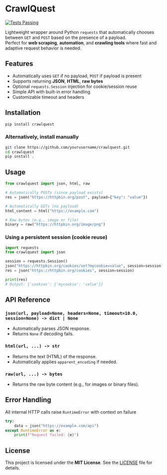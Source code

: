 # CrawlQuest
[![Tests Passing](https://github.com/leewr9/crawlquest/actions/workflows/test_core.yml/badge.svg)](https://github.com/leewr9/crawlquest/actions/workflows/test_core.yml)


Lightweight wrapper around Python `requests` that automatically chooses between `GET` and `POST` based on the presence of a payload.  
Perfect for **web scraping**, **automation**, and **crawling tools** where fast and adaptive request behavior is needed.

## Features

- Automatically uses `GET` if no payload, `POST` if payload is present
- Supports returning **JSON**, **HTML**, **raw bytes**
- Optional `requests.Session` injection for cookie/session reuse
- Simple API with built-in error handling
- Customizable timeout and headers

## Installation

```bash
pip install crawlquest
```

### Alternatively, install manually

```bash
git clone https://github.com/yourusername/crawlquest.git
cd crawlquest
pip install .
```

## Usage

```python
from crawlquest import json, html, raw

# Automatically POSTs (since payload exists)
res = json("https://httpbin.org/post", payload={"key": "value"})

# Automatically GETs (no payload)
html_content = html("https://example.com")

# Raw bytes (e.g., image or file)
binary = raw("https://httpbin.org/image/png")
```

### Using a persistent session (cookie reuse)

```python
import requests
from crawlquest import json

session = requests.Session()
json("https://httpbin.org/cookies/set?mycookie=value", session=session)
res = json("https://httpbin.org/cookies", session=session)

print(res)
# Output: {'cookies': {'mycookie': 'value'}}
```

## API Reference

### `json(url, payload=None, headers=None, timeout=10.0, session=None) -> dict | None`

- Automatically parses JSON response.
- Returns `None` if decoding fails.

### `html(url, ...) -> str`

- Returns the text (HTML) of the response.
- Automatically applies `apparent_encoding` if needed.

### `raw(url, ...) -> bytes`

- Returns the raw byte content (e.g., for images or binary files).

## Error Handling

All internal HTTP calls raise `RuntimeError` with context on failure

```python
try:
    data = json("https://example.com/api")
except RuntimeError as e:
    print(f"Request failed: {e}")
```

## License  
This project is licensed under the **MIT License**. See the [LICENSE](LICENSE) file for details.  
